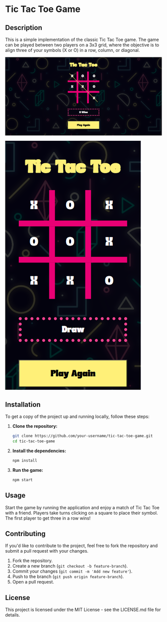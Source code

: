 # Tic Tac Toe Game

## Description

This is a simple implementation of the classic Tic Tac Toe game. The game can be played between two players on a 3x3 grid, where the objective is to align three of your symbols (X or O) in a row, column, or diagonal.

![Tic Tac Toe Game Screenshot](./src/images/Web-App.png)

![Tic Tac Toe Game Full Responsive](./src/images/Full-Redponsive.png)

## Installation

To get a copy of the project up and running locally, follow these steps:

1. **Clone the repository:**

   ```bash
   git clone https://github.com/your-username/tic-tac-toe-game.git
   cd tic-tac-toe-game
   ```

2. **Install the dependencies:**

   ```bash
   npm install
   ```

3. **Run the game:**

   ```bash
   npm start
   ```

## Usage

Start the game by running the application and enjoy a match of Tic Tac Toe with a friend. Players take turns clicking on a square to place their symbol. The first player to get three in a row wins!

## Contributing

If you'd like to contribute to the project, feel free to fork the repository and submit a pull request with your changes.

1. Fork the repository.
2. Create a new branch (`git checkout -b feature-branch`).
3. Commit your changes (`git commit -m 'Add new feature'`).
4. Push to the branch (`git push origin feature-branch`).
5. Open a pull request.

## License

This project is licensed under the MIT License - see the LICENSE.md file for details.
